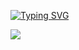 [![Typing SVG](https://readme-typing-svg.demolab.com/?lines=NAH+I'D+WIN)](https://git.io/typing-svg)

<img src = "bbybsod/bbybsod/gojo-satoru-hollow-purple.gifx">